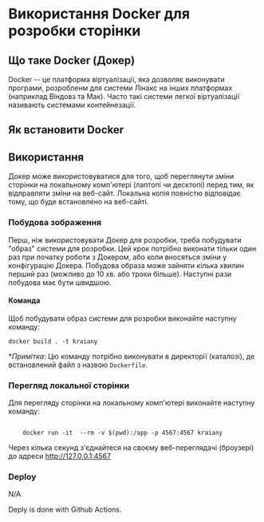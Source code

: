
# Використання Docker для розробки сторінки

## Що таке Docker (Докер)

Docker -- це платформа віртуалізації, яка дозволяє виконувати програми,
розробленм для системи Лінакс на інших платформах (наприклад Віндовз та
Мак). Часто такі системи легкої віртуалізації називають системами
контейнезації.

## Як встановити Docker


## Використання

Докер може використовуватися для того, щоб переглянути зміни сторінки на
локальному комп'ютері (лаптопі чи десктопі) перед тим, як відправляти
зміни на веб-сайт. Локальна копія повністю відповідає тому, що буде
встановлено на веб-сайті.

### Побудова зображення

Перш, ніж використовувати Докер для розробки, треба побудувати "образ"
системи для розробки. Цей крок потрібно виконати тільки один раз при
початку роботи з Докером, або коли вносяться зміни у конфігурацію
Докера. Побудова образа може зайняти кілька хвилин перший раз (можливо
до 10 хв. або трохи більше). Наступні рази побудова має бути швидшою.


#### Команда

Щоб побудувати образ системи для розробки виконайте наступну команду:

```
docker build . -t kraiany

```

**Примітка*: Цю команду потрібно виконувати в директорії (каталозі), де
встановлений файл з назвою `Dockerfile`.


### Перегляд локальної сторінки

Для перегляду сторінки на локальному комп'ютері виконайте наступну команду:

```

    docker run -it  --rm -v $(pwd):/app -p 4567:4567 kraiany

```

Через кілька секунд з'єднайтеся на своєму веб-переглядачі (броузері) до
адреси http://127.0.0.1:4567


### Deploy

N/A

Deply is done with Github Actions.
